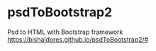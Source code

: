 # psdToBootstrap2
Psd to HTML with Bootstrap framework
https://bishaldores.github.io/psdToBootstrap2/#
